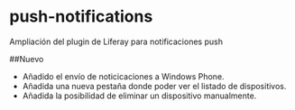 push-notifications
======================

Ampliación del plugin de Liferay para notificaciones push

##Nuevo

 - Añadido el envío de noticicaciones a Windows Phone.
 - Añadida una nueva pestaña donde poder ver el listado de dispositivos.
 - Añadida la posibilidad de eliminar un dispositivo manualmente.

